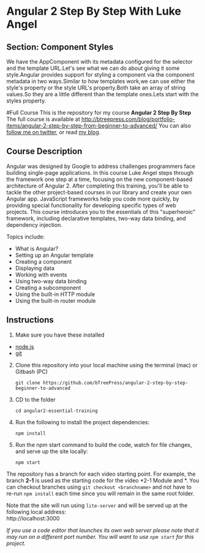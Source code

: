 # Angular 2 Step By Step With Luke Angel
## Section: Component Styles

We have the AppComponent with its metadata configured for the selector and the template URL.Let's see what we can do about giving it some style.Angular provides support for styling a component via the component metadata in two ways.Similar to how templates work,we can use either the style's property or the style URL's property.Both take an array of string values.So they are a little different than the template ones.Lets start with the styles property.  


#Full Course
This is the repository for my course **Angular 2 Step By Step**  
The full course is available at 
http://btreepress.com/blog/portfolio-items/angular-2-step-by-step-from-beginner-to-advanced/
You can also [follow me on twitter](https://twitter.com/drlukeangel), or read [my blog](http://lukeangel.co).

## Course Description

Angular was designed by Google to address challenges programmers face building single-page applications.
In this course Luke Angel steps through the framework one step at a time, focusing on the new component-based architecture of Angular 2. After completing this training, you'll be able to tackle the other project-based courses in our library and create your own Angular app.
JavaScript frameworks help you code more quickly, by providing special functionality for developing specific types of web projects.  This course introduces you to the essentials of this "superheroic" framework, including declarative templates, two-way data binding, and dependency injection. 

Topics include:
- What is Angular?
- Setting up an Angular template
- Creating a component
- Displaying data
- Working with events
- Using two-way data binding
- Creating a subcomponent
- Using the built-in HTTP module
- Using the built-in router module

## Instructions

1. Make sure you have these installed
  - [node.js](http://nodejs.org/)
  - [git](http://git-scm.com/)

2. Clone this repository into your local machine using the terminal (mac) or Gitbash (PC) 

    `git clone https://github.com/bTreePress/angular-2-step-by-step-beginner-to-advanced`
    
3. CD to the folder

    `cd angular2-essential-training`
    
4. Run the following to install the project dependencies:

    `npm install`
    
5. Run the npm start command to build the code, watch for file changes, and serve up the site locally:

    `npm start`

The repository has a branch for each video starting point. For example, the branch **2-1** is used as the starting code for the video *2-1 Module and *. You can checkout branches using `git checkout <branchname>` and not have to re-run `npm install` each time since you will remain in the same root folder.

Note that the site will run using `lite-server` and will be served up at the following local address:  
    http://localhost:3000

*If you use a code editor that launches its own web server please note that it may run on a different port number. 
You will want to use `npm start` for this project.*
  

